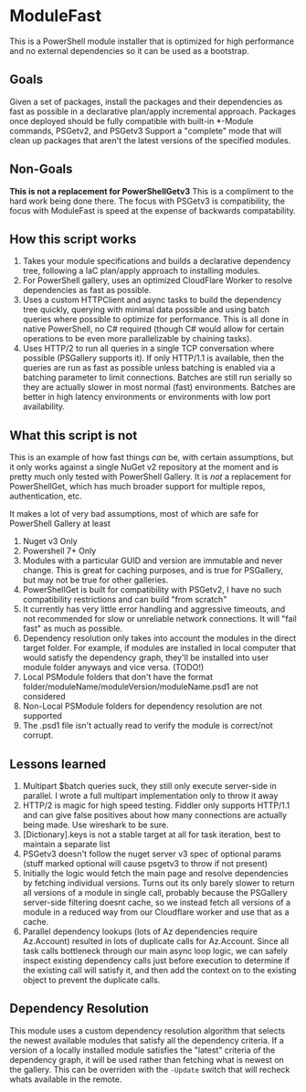 # ModuleFast

This is a PowerShell module installer that is optimized for high performance and no external dependencies so it can be
used as a bootstrap.

## Goals

Given a set of packages, install the packages and their dependencies as fast as possible in a declarative plan/apply incremental approach.
Packages once deployed should be fully compatible with built-in *-Module commands, PSGetv2, and PSGetv3
Support a "complete" mode that will clean up packages that aren't the latest versions of the specified modules.

## Non-Goals

**This is not a replacement for PowerShellGetv3** This is a compliment to the hard work being done there. The focus with
PSGetv3 is compatibility, the focus with ModuleFast is speed at the expense of backwards compatability.

## How this script works

1. Takes your module specifications and builds a declarative dependency tree, following a IaC plan/apply approach to installing modules.
1. For PowerShell gallery, uses an optimized CloudFlare Worker to resolve dependencies as fast as possible.
1. Uses a custom HTTPClient and async tasks to build the dependency tree quickly, querying with minimal data possible and
   using batch queries where possible to optimize for performance. This is all done in native PowerShell, no C# required
   (though C# would allow for certain operations to be even more parallelizable by chaining tasks).
1. Uses HTTP/2 to run all queries in a single TCP conversation where possible (PSGallery supports it). If only HTTP/1.1
is available, then the queries are run as fast as possible unless batching is enabled via a batching parameter to limit
connections. Batches are still run serially so they are actually slower in most normal (fast) environments. Batches are
better in high latency environments or environments with low port availability.

## What this script is not

This is an example of how fast things *can* be, with certain assumptions, but it only works against a single NuGet v2
repository at the moment and is pretty much only tested with PowerShell Gallery. It is *not* a replacement for
PowerShellGet, which has much broader support for multiple repos, authentication, etc.

It makes a lot of very bad assumptions, most of which are safe for PowerShell Gallery at least

1. Nuget v3 Only
1. Powershell 7+ Only
1. Modules with a particular GUID and version are immutable and never change. This is great for caching purposes, and is true for PSGallery,
but may not be true for other galleries.
1. PowerShellGet is built for compatibility with PSGetv2, I have no such compatibility restrictions and can build "from scratch"
1. It currently has very little error handling and aggressive timeouts, and not recommended for slow or unreliable
   network connections. It will "fail fast" as much as possible.
1. Dependency resolution only takes into account the modules in the direct target folder. For example, if modules are
installed in local computer that would satisfy the dependency graph, they'll be installed into user module folder anyways
and vice versa. (TODO!)
1. Local PSModule folders that don't have the format folder/moduleName/moduleVersion/moduleName.psd1 are not considered
1. Non-Local PSModule folders for dependency resolution are not supported
1. The .psd1 file isn't actually read to verify the module is correct/not corrupt.

## Lessons learned

1. Multipart $batch queries suck, they still only execute server-side in parallel. I wrote a full multipart implementation only to throw it away
1. HTTP/2 is magic for high speed testing. Fiddler only supports HTTP/1.1 and can give false positives about how many connections are actually being made. Use wireshark to be sure.
1. [Dictionary].keys is not a stable target at all for task iteration, best to maintain a separate list
1. PSGetv3 doesn't follow the nuget server v3 spec of optional params (stuff marked optional will cause psgetv3 to throw if not present)
1. Initially the logic would fetch the main page and resolve dependencies by fetching individual versions. Turns out its
   only barely slower to return all versions of a module in single call, probably because the PSGallery server-side filtering
   doesnt cache, so we instead fetch all versions of a module in a reduced way from our Cloudflare worker and use that as a cache.
1. Parallel dependency lookups (lots of Az dependencies require Az.Account) resulted in lots of duplicate calls for Az.Account. Since
   all task calls bottleneck through our main async loop logic, we can safely inspect existing dependency calls just before
   execution to determine if the existing call will satisfy it, and then add the context on to the existing object to prevent the duplicate calls.

## Dependency Resolution

This module uses a custom dependency resolution algorithm that selects the newest available modules that satisfy all the
dependency criteria. If a version of a locally installed module satisfies the "latest" criteria of the dependency graph,
it will be used rather than fetching what is newest on the gallery. This can be overriden with the `-Update` switch that
will recheck whats available in the remote.